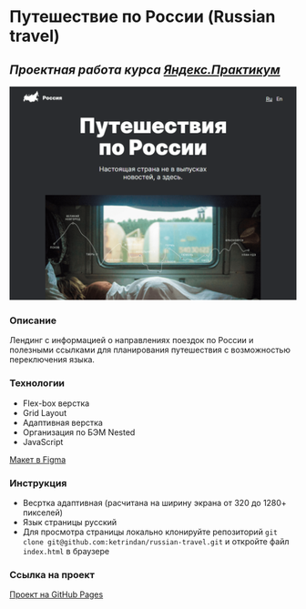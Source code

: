 # Путешествие по России (Russian travel)

## ***Проектная работа курса [Яндекс.Практикум](https://practicum.yandex.ru/)***

![image](https://raw.githubusercontent.com/ketrindan/russian-travel/main/images/screen.png)

### **Описание**
Лендинг с информацией о направлениях поездок по России и полезными ссылками для планирования путешествия с возможностью переключения языка.

### **Технологии**
* Flex-box верстка
* Grid Layout
* Адаптивная верстка
* Организация по БЭМ Nested
* JavaScript

[Макет в Figma](https://www.figma.com/file/5S2WSbEFL6awjVWJ0NWL8Q/Sprint-3_-Russia-_-desktop-%2B-mobile?node-id=28503-0)

### **Инструкция**
* Весртка адаптивная (расчитана на ширину экрана от 320 до 1280+ пикселей)
* Язык страницы русский
* Для просмотра страницы локально клонируйте репозиторий `git clone git@github.com:ketrindan/russian-travel.git` и откройте файл `index.html` в браузере

### **Ссылка на проект**
[Проект на GitHub Pages](https://ketrindan.github.io/russian-travel/index.html)
